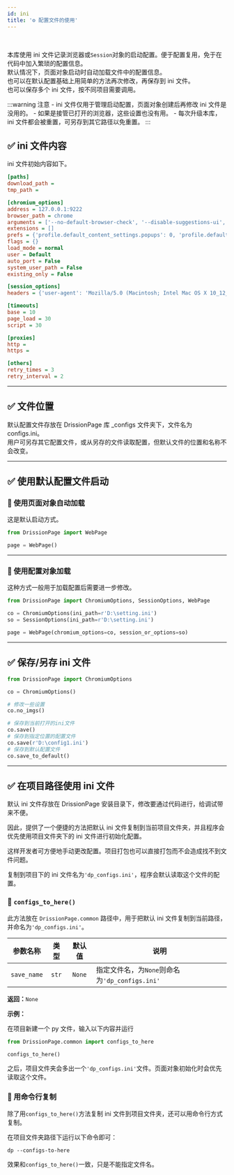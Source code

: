 ```yaml
---
id: ini
title: '⚙️ 配置文件的使用'
---
```


<div class="wwads-cn wwads-horizontal" data-id="317"></div><br/>

本库使用 ini 文件记录浏览器或`Session`对象的启动配置。便于配置复用，免于在代码中加入繁琐的配置信息。  
默认情况下，页面对象启动时自动加载文件中的配置信息。  
也可以在默认配置基础上用简单的方法再次修改，再保存到 ini 文件。  
也可以保存多个 ini 文件，按不同项目需要调用。

:::warning 注意
    - ini 文件仅用于管理启动配置，页面对象创建后再修改 ini 文件是没用的。
    - 如果是接管已打开的浏览器，这些设置也没有用。
    - 每次升级本库，ini 文件都会被重置，可另存到其它路径以免重置。
:::

## ✅️️ ini 文件内容

ini 文件初始内容如下。

```ini
[paths]
download_path = 
tmp_path = 

[chromium_options]
address = 127.0.0.1:9222
browser_path = chrome
arguments = ['--no-default-browser-check', '--disable-suggestions-ui', '--no-first-run', '--disable-infobars', '--disable-popup-blocking', '--hide-crash-restore-bubble', '--disable-features=PrivacySandboxSettings4']
extensions = []
prefs = {'profile.default_content_settings.popups': 0, 'profile.default_content_setting_values': {'notifications': 2}}
flags = {}
load_mode = normal
user = Default
auto_port = False
system_user_path = False
existing_only = False

[session_options]
headers = {'user-agent': 'Mozilla/5.0 (Macintosh; Intel Mac OS X 10_12_6) AppleWebKit/603.3.8 (KHTML, like Gecko) Version/10.1.2 Safari/603.3.8', 'accept': 'text/html,application/xhtml+xml,application/xml;q=0.9,*/*;q=0.8', 'connection': 'keep-alive', 'accept-charset': 'GB2312,utf-8;q=0.7,*;q=0.7'}

[timeouts]
base = 10
page_load = 30
script = 30

[proxies]
http =
https = 

[others]
retry_times = 3
retry_interval = 2
```

---

## ✅️️ 文件位置

默认配置文件存放在 DrissionPage 库 _configs 文件夹下，文件名为 configs.ini。  
用户可另存其它配置文件，或从另存的文件读取配置，但默认文件的位置和名称不会改变。

---

## ✅️️ 使用默认配置文件启动

### 📌 使用页面对象自动加载

这是默认启动方式。

```python
from DrissionPage import WebPage

page = WebPage()
```

---

### 📌 使用配置对象加载

这种方式一般用于加载配置后需要进一步修改。

```python
from DrissionPage import ChromiumOptions, SessionOptions, WebPage

co = ChromiumOptions(ini_path=r'D:\setting.ini')
so = SessionOptions(ini_path=r'D:\setting.ini')

page = WebPage(chromium_options=co, session_or_options=so)
```

---

## ✅️️ 保存/另存 ini 文件

```python
from DrissionPage import ChromiumOptions

co = ChromiumOptions()

# 修改一些设置
co.no_imgs()

# 保存到当前打开的ini文件
co.save()
# 保存到指定位置的配置文件
co.save(r'D:\config1.ini')
# 保存到默认配置文件
co.save_to_default()
```

---

## ✅️️ 在项目路径使用 ini 文件

默认 ini 文件存放在 DrissionPage 安装目录下，修改要通过代码进行，给调试带来不便。

因此，提供了一个便捷的方法把默认 ini 文件复制到当前项目文件夹，并且程序会优先使用项目文件夹下的 ini 文件进行初始化配置。

这样开发者可方便地手动更改配置。项目打包也可以直接打包而不会造成找不到文件问题。

复制到项目下的 ini 文件名为`'dp_configs.ini'`，程序会默认读取这个文件的配置。

### 📌 `configs_to_here()`

此方法放在 `DrissionPage.common` 路径中，用于把默认 ini 文件复制到当前路径，并命名为`'dp_configs.ini'`。

| 参数名称        | 类型    | 默认值    | 说明                                  |
|:-----------:|:-----:|:------:| ----------------------------------- |
| `save_name` | `str` | `None` | 指定文件名，为`None`则命名为`'dp_configs.ini'` |

**返回：**`None`

**示例：**

在项目新建一个 py 文件，输入以下内容并运行

```python
from DrissionPage.common import configs_to_here

configs_to_here()
```

之后，项目文件夹会多出一个`'dp_configs.ini'`文件。页面对象初始化时会优先读取这个文件。

### 📌 用命令行复制

除了用`configs_to_here()`方法复制 ini 文件到项目文件夹，还可以用命令行方式复制。

在项目文件夹路径下运行以下命令即可：

```shell
dp --configs-to-here
```

效果和`configs_to_here()`一致，只是不能指定文件名。
